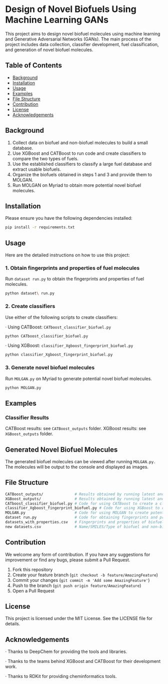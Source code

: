 # Design of Novel Biofuels Using Machine Learning GANs

This project aims to design novel biofuel molecules using machine learning and Generative Adversarial Networks (GANs). The main process of the project includes data collection, classifier development, fuel classification, and generation of novel biofuel molecules.

## Table of Contents

- [Background](#background)
- [Installation](#installation)
- [Usage](#usage)
- [Examples](#examples)
- [File Structure](#file-structure)
- [Contribution](#contribution)
- [License](#license)
- [Acknowledgements](#acknowledgements)

## Background

1. Collect data on biofuel and non-biofuel molecules to build a small database.
2. Use XGBoost and CATBoost to run code and create classifiers to compare the two types of fuels.
3. Use the established classifiers to classify a large fuel database and extract usable biofuels.
4. Organize the biofuels obtained in steps 1 and 3 and provide them to MOLGAN.
5. Run MOLGAN on Myriad to obtain more potential novel biofuel molecules.

## Installation

Please ensure you have the following dependencies installed:

```bash
pip install -r requirements.txt
```

## Usage

Here are the detailed instructions on how to use this project:

### 1. Obtain fingerprints and properties of fuel molecules

Run `dataset run.py` to obtain the fingerprints and properties of fuel molecules.

```bash
python dataset\ run.py
```

### 2. Create classifiers

Use either of the following scripts to create classifiers:

· Using CATBoost: `CATboost_classifier_biofuel.py`

```bash
python CATboost_classifier_biofuel.py
```

· Using XGBoost: `classifier_Xgboost_fingerprint_biofuel.py`

```bash
python classifier_Xgboost_fingerprint_biofuel.py
```

### 3. Generate novel biofuel molecules

Run `MOLGAN.py` on Myriad to generate potential novel biofuel molecules.

```bash
python MOLGAN.py
```
## Examples

### Classifier Results

CATBoost results: see `CATBoost_outputs` folder.
XGBoost results: see `XGBoost_outputs` folder.

## Generated Novel Biofuel Molecules

The generated biofuel molecules can be viewed after running `MOLGAN.py.` The molecules will be output to the console and displayed as images.

## File Structure

```bash
CATBoost_outputs/              # Results obtained by running latest and currently used datasets with CATBoost
XGBoost_outputs/               # Results obtained by running latest and currently used datasets with XGBoost
CATboost_classifier_biofuel.py # Code for using CATBoost to create a classifier
classifier_Xgboost_fingerprint_biofuel.py # Code for using XGBoost to create a classifier
MOLGAN.py                      # Code for using MOLGAN to create potential biofuel molecules
dataset run.py                 # Code for obtaining fingerprints and properties of fuel molecules
datasets_with_properties.csv   # Fingerprints and properties of biofuel and non-biofuel molecules
new datasets.csv               # Name/SMILES/Type of biofuel and non-biofuel molecules
```

## Contribution

We welcome any form of contribution. If you have any suggestions for improvement or find any bugs, please submit a Pull Request.

1. Fork this repository
2. Create your feature branch (`git checkout -b feature/AmazingFeature`)
3. Commit your changes (`git commit -m 'Add some AmazingFeature'`)
4. Push to the branch (`git push origin feature/AmazingFeature`)
5. Open a Pull Request

## License

This project is licensed under the MIT License. See the LICENSE file for details.

## Acknowledgements

· Thanks to DeepChem for providing the tools and libraries.

· Thanks to the teams behind XGBoost and CATBoost for their development work.

· Thanks to RDKit for providing cheminformatics tools.
